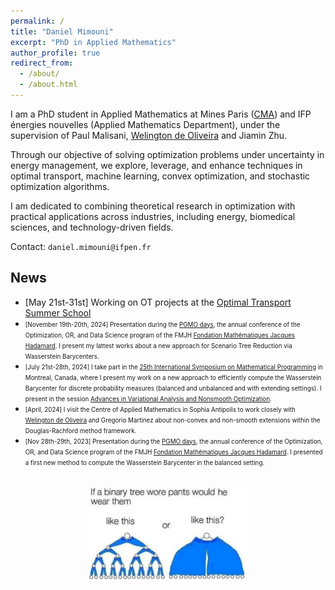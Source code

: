 ```yaml
---
permalink: /
title: "Daniel Mimouni"
excerpt: "PhD in Applied Mathematics"
author_profile: true
redirect_from:
  - /about/
  - /about.html
---
```


I am a PhD student in Applied Mathematics at Mines Paris ([CMA](https://www.cma.mines-paristech.fr/)) and IFP énergies nouvelles (Applied Mathematics Department), under the supervision of Paul Malisani, [Welington de Oliveira](https://www.oliveira.mat.br/) and Jiamin Zhu.

Through our objective of solving optimization problems under uncertainty in energy management, we explore, leverage, and enhance techniques in optimal transport, machine learning, convex optimization, and stochastic optimization algorithms.

I am dedicated to combining theoretical research in optimization with practical applications across industries, including energy, biomedical sciences, and technology-driven fields.
<!-- I am dedicated to combining theoretical research in optimization with practical applications relevant to the energy industry, as well as exploring opportunities in biomedical topics and other fields. -->
<!-- My fields of interest primarily encompass Optimal Transport and Optimization.  -->


Contact: `daniel.mimouni@ifpen.fr`

## News
- [May 21st-31st] Working on OT projects at the [Optimal Transport Summer School](https://cimpa.este.ovh/)
- <span style="font-size: 70%;">[November 19th-20th, 2024] Presentation during the [PGMO days](https://www.fondation-hadamard.fr/fr/programmes/les-programmes-thematiques/home/pgmo-days/), the annual conference of the Optimization, OR, and Data Science program of the FMJH [Fondation Mathématiques Jacques Hadamard](https://smf.emath.fr/evenements-smf/pgmo-days-2023). I present my lattest works about a new approach for Scenario Tree Reduction via Wasserstein Barycenters.</span><br>
- <span style="font-size: 70%;">[July 21st-28th, 2024] I take part in the  [25th International Symposium on Mathematical Programming](https://ismp2024.gerad.ca/) in Montreal, Canada, where I present my work on a new approach to efficiently compute the Wasserstein Barycenter for discrete probability measures (balanced and unbalanced and with extending settings). I present in the session [Advances in Variational Analysis and Nonsmooth Optimization](https://ismp2024.gerad.ca/schedule/TA/112).</span><br>
- <span style="font-size: 70%;">[April, 2024] I visit the Centre of Applied Mathematics in Sophia Antipolis to work closely with [Welington de Oliveira](https://www.oliveira.mat.br/) and Gregorio Martinez about non-convex and non-smooth extensions within the Douglas-Rachford method framework.</span> <br>
- <span style="font-size: 70%;">[Nov 28th-29th, 2023] Presentation during the [PGMO days](https://smf.emath.fr/evenements-smf/pgmo-days-2023), the annual conference of the Optimization, OR, and Data Science program of the FMJH [Fondation Mathématiques Jacques Hadamard](https://smf.emath.fr/evenements-smf/pgmo-days-2023). I presented a first new method to compute the Wasserstein Barycenter in the balanced setting.</span>


<br>
<div style='text-align: center;'>
  <img src='/images/tree_pants.jpg' style='width: 50%; height: auto;'>
</div>